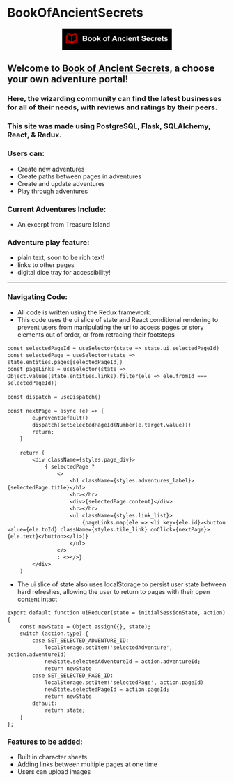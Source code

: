# BookOfAncientSecrets

<img src=./flask_react_starter/boas_logo.png style="display: flex; width: 50%; margin: auto" /> 

## Welcome to [Book of Ancient Secrets](https://book-of-ancient-secrets.herokuapp.com/), a choose your own adventure portal!

### Here, the wizarding community can find the latest businesses for all of their needs, with reviews and ratings by their peers.

### This site was made using PostgreSQL, Flask, SQLAlchemy, React, & Redux.

### Users can:
* Create new adventures
* Create paths between pages in adventures
* Create and update adventures
* Play through adventures

### Current Adventures Include:
* An excerpt from Treasure Island

### Adventure play feature:
* plain text, soon to be rich text!
* links to other pages
* digital dice tray for accessibility!


---

### Navigating Code:
* All code is written using the Redux framework.
* This code uses the ui slice of state and React conditional rendering to prevent users from manipulating the url to access pages or story elements out of order, or from retracing their footsteps
```
const selectedPageId = useSelector(state => state.ui.selectedPageId)
const selectedPage = useSelector(state => state.entities.pages[selectedPageId])
const pageLinks = useSelector(state => Object.values(state.entities.links).filter(ele => ele.fromId === selectedPageId))

const dispatch = useDispatch()
    
const nextPage = async (e) => {
        e.preventDefault()
        dispatch(setSelectedPageId(Number(e.target.value)))
        return;
    }

    return (
        <div className={styles.page_div}>
            { selectedPage ?
                <>
                    <h1 className={styles.adventures_label}>{selectedPage.title}</h1>
                    <hr></hr>
                    <div>{selectedPage.content}</div>
                    <hr></hr>
                    <ul className={styles.link_list}>
                        {pageLinks.map(ele => <li key={ele.id}><button value={ele.toId} className={styles.tile_link} onClick={nextPage}>{ele.text}</button></li>)}
                    </ul>
                </>
                : <></>}
        </div>
    )
```

* The ui slice of state also uses localStorage to persist user state between hard refreshes, allowing the user to return to pages with their open content intact

```
export default function uiReducer(state = initialSessionState, action) {
    const newState = Object.assign({}, state);
    switch (action.type) {
        case SET_SELECTED_ADVENTURE_ID:
            localStorage.setItem('selectedAdventure', action.adventureId)
            newState.selectedAdventureId = action.adventureId;
            return newState
        case SET_SELECTED_PAGE_ID:
            localStorage.setItem('selectedPage', action.pageId)
            newState.selectedPageId = action.pageId;
            return newState
        default:
            return state;
    }
};
```





### Features to be added:
* Built in character sheets
* Adding links between multiple pages at one time
* Users can upload images
